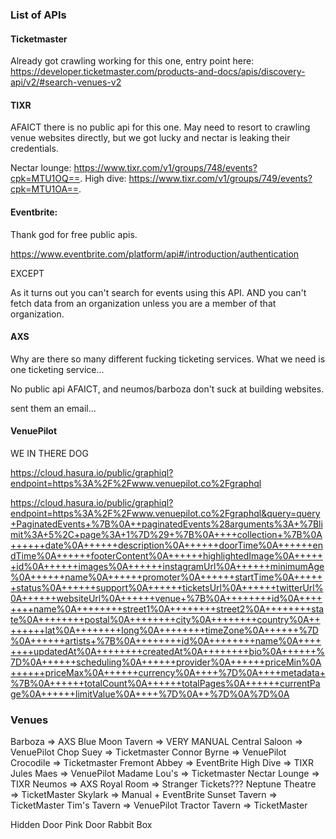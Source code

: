 ### List of APIs

#### Ticketmaster

Already got crawling working for this one, entry point here:
https://developer.ticketmaster.com/products-and-docs/apis/discovery-api/v2/#search-venues-v2

#### TIXR

AFAICT there is no public api for this one. May need to resort to crawling
venue websites directly, but we got lucky and nectar is leaking their
credentials.

Nectar lounge: https://www.tixr.com/v1/groups/748/events?cpk=MTU1OQ==.
High dive: https://www.tixr.com/v1/groups/749/events?cpk=MTU1OA==.

#### Eventbrite:

Thank god for free public apis.

https://www.eventbrite.com/platform/api#/introduction/authentication

EXCEPT

As it turns out you can't search for events using this API. AND you can't fetch
data from an organization unless you are a member of that organization.

#### AXS

Why are there so many different fucking ticketing services. What we need is
one ticketing service...

No public api AFAICT, and neumos/barboza don't suck at building websites.

sent them an email...

#### VenuePilot

WE IN THERE DOG

https://cloud.hasura.io/public/graphiql?endpoint=https%3A%2F%2Fwww.venuepilot.co%2Fgraphql

https://cloud.hasura.io/public/graphiql?endpoint=https%3A%2F%2Fwww.venuepilot.co%2Fgraphql&query=query+PaginatedEvents+%7B%0A++paginatedEvents%28arguments%3A+%7Blimit%3A+5%2C+page%3A+1%7D%29+%7B%0A++++collection+%7B%0A++++++date%0A++++++description%0A++++++doorTime%0A++++++endTime%0A++++++footerContent%0A++++++highlightedImage%0A++++++id%0A++++++images%0A++++++instagramUrl%0A++++++minimumAge%0A++++++name%0A++++++promoter%0A++++++startTime%0A++++++status%0A++++++support%0A++++++ticketsUrl%0A++++++twitterUrl%0A++++++websiteUrl%0A++++++venue+%7B%0A++++++++id%0A++++++++name%0A++++++++street1%0A++++++++street2%0A++++++++state%0A++++++++postal%0A++++++++city%0A++++++++country%0A++++++++lat%0A++++++++long%0A++++++++timeZone%0A++++++%7D%0A++++++artists+%7B%0A++++++++id%0A++++++++name%0A++++++++updatedAt%0A++++++++createdAt%0A++++++++bio%0A++++++%7D%0A++++++scheduling%0A++++++provider%0A++++++priceMin%0A++++++priceMax%0A++++++currency%0A++++%7D%0A++++metadata+%7B%0A++++++totalCount%0A++++++totalPages%0A++++++currentPage%0A++++++limitValue%0A++++%7D%0A++%7D%0A%7D%0A


### Venues

Barboza => AXS
Blue Moon Tavern => VERY MANUAL
Central Saloon => VenuePilot
Chop Suey => Ticketmaster
Connor Byrne => VenuePilot
Crocodile => Ticketmaster
Fremont Abbey => EventBrite
High Dive => TIXR
Jules Maes => VenuePilot
Madame Lou's => Ticketmaster
Nectar Lounge => TIXR
Neumos => AXS
Royal Room => Stranger Tickets???
Neptune Theatre => TicketMaster
Skylark => Manual + EventBrite
Sunset Tavern => TicketMaster
Tim's Tavern => VenuePilot
Tractor Tavern => TicketMaster

Hidden Door
Pink Door
Rabbit Box
